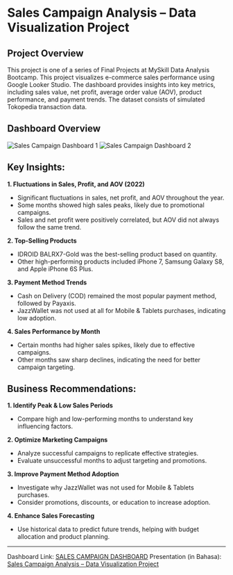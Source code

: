 # Sales Campaign Analysis – Data Visualization Project

## Project Overview
This project is one of a series of Final Projects at MySkill Data Analysis Bootcamp.
This project visualizes e-commerce sales performance using Google Looker Studio. 
The dashboard provides insights into key metrics, including sales value, net profit, average order value (AOV), product performance, and payment trends. 
The dataset consists of simulated Tokopedia transaction data.

## Dashboard Overview
![Sales Campaign Dashboard 1](./images/call_center_dashboard.png)
![Sales Campaign Dashboard 2](./images/call_center_dashboard.png)

## Key Insights:
**1. Fluctuations in Sales, Profit, and AOV (2022)**
  - Significant fluctuations in sales, net profit, and AOV throughout the year.
  - Some months showed high sales peaks, likely due to promotional campaigns.
  - Sales and net profit were positively correlated, but AOV did not always follow the same trend.

**2. Top-Selling Products**
  - IDROID BALRX7-Gold was the best-selling product based on quantity.
  - Other high-performing products included iPhone 7, Samsung Galaxy S8, and Apple iPhone 6S Plus.

**3. Payment Method Trends**
  - Cash on Delivery (COD) remained the most popular payment method, followed by Payaxis.
  - JazzWallet was not used at all for Mobile & Tablets purchases, indicating low adoption.

**4. Sales Performance by Month**
  - Certain months had higher sales spikes, likely due to effective campaigns.
  - Other months saw sharp declines, indicating the need for better campaign targeting.

## Business Recommendations:
**1. Identify Peak & Low Sales Periods**
  - Compare high and low-performing months to understand key influencing factors.

**2. Optimize Marketing Campaigns**
  - Analyze successful campaigns to replicate effective strategies.
  - Evaluate unsuccessful months to adjust targeting and promotions.

**3. Improve Payment Method Adoption**
  - Investigate why JazzWallet was not used for Mobile & Tablets purchases.
  - Consider promotions, discounts, or education to increase adoption.

**4. Enhance Sales Forecasting**
  - Use historical data to predict future trends, helping with budget allocation and product planning.

---

Dashboard Link: 
[SALES CAMPAIGN DASHBOARD](https://lookerstudio.google.com/s/m14EMZrp4gc)
Presentation (in Bahasa):
[Sales Campaign Analysis – Data Visualization Project](https://lookerstudio.google.com/s/m14EMZrp4gc)
